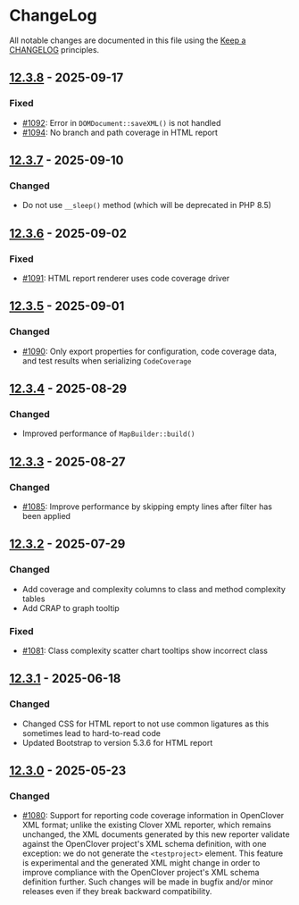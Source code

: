 # ChangeLog

All notable changes are documented in this file using the [Keep a CHANGELOG](http://keepachangelog.com/) principles.

## [12.3.8] - 2025-09-17

### Fixed

* [#1092](https://github.com/sebastianbergmann/php-code-coverage/issues/1092): Error in `DOMDocument::saveXML()` is not handled
* [#1094](https://github.com/sebastianbergmann/php-code-coverage/issues/1094): No branch and path coverage in HTML report

## [12.3.7] - 2025-09-10

### Changed

* Do not use `__sleep()` method (which will be deprecated in PHP 8.5)

## [12.3.6] - 2025-09-02

### Fixed

* [#1091](https://github.com/sebastianbergmann/php-code-coverage/issues/1091): HTML report renderer uses code coverage driver

## [12.3.5] - 2025-09-01

### Changed

* [#1090](https://github.com/sebastianbergmann/php-code-coverage/issues/1090): Only export properties for configuration, code coverage data, and test results when serializing `CodeCoverage`

## [12.3.4] - 2025-08-29

### Changed

* Improved performance of `MapBuilder::build()`

## [12.3.3] - 2025-08-27

### Changed

* [#1085](https://github.com/sebastianbergmann/php-code-coverage/pull/1085): Improve performance by skipping empty lines after filter has been applied

## [12.3.2] - 2025-07-29

### Changed

* Add coverage and complexity columns to class and method complexity tables
* Add CRAP to graph tooltip

### Fixed

* [#1081](https://github.com/sebastianbergmann/php-code-coverage/issues/1081): Class complexity scatter chart tooltips show incorrect class

## [12.3.1] - 2025-06-18

### Changed

* Changed CSS for HTML report to not use common ligatures as this sometimes lead to hard-to-read code
* Updated Bootstrap to version 5.3.6 for HTML report

## [12.3.0] - 2025-05-23

### Changed

* [#1080](https://github.com/sebastianbergmann/php-code-coverage/pull/1080): Support for reporting code coverage information in OpenClover XML format; unlike the existing Clover XML reporter, which remains unchanged, the XML documents generated by this new reporter validate against the OpenClover project's XML schema definition, with one exception: we do not generate the `<testproject>` element. This feature is experimental and the generated XML might change in order to improve compliance with the OpenClover project's XML schema definition further. Such changes will be made in bugfix and/or minor releases even if they break backward compatibility.

[12.3.8]: https://github.com/sebastianbergmann/php-code-coverage/compare/12.3.7...12.3.8
[12.3.7]: https://github.com/sebastianbergmann/php-code-coverage/compare/12.3.6...12.3.7
[12.3.6]: https://github.com/sebastianbergmann/php-code-coverage/compare/12.3.5...12.3.6
[12.3.5]: https://github.com/sebastianbergmann/php-code-coverage/compare/12.3.4...12.3.5
[12.3.4]: https://github.com/sebastianbergmann/php-code-coverage/compare/12.3.3...12.3.4
[12.3.3]: https://github.com/sebastianbergmann/php-code-coverage/compare/12.3.2...12.3.3
[12.3.2]: https://github.com/sebastianbergmann/php-code-coverage/compare/12.3.1...12.3.2
[12.3.1]: https://github.com/sebastianbergmann/php-code-coverage/compare/12.3.0...12.3.1
[12.3.0]: https://github.com/sebastianbergmann/php-code-coverage/compare/12.2.1...12.3.0
